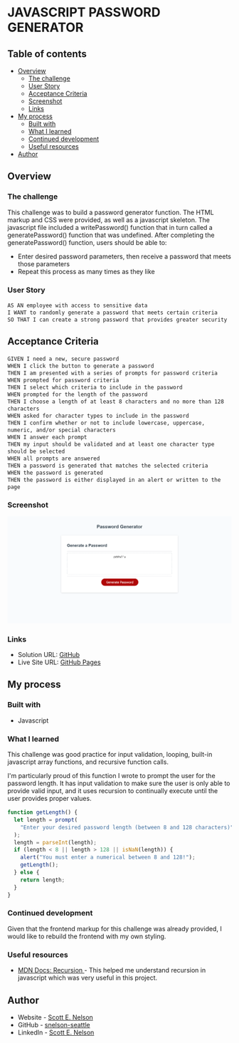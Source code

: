 # JAVASCRIPT PASSWORD GENERATOR

## Table of contents

- [Overview](#overview)
  - [The challenge](#the-challenge)
  - [User Story](#user-story)
  - [Acceptance Criteria](#acceptance-criteria)
  - [Screenshot](#screenshot)
  - [Links](#links)
- [My process](#my-process)
  - [Built with](#built-with)
  - [What I learned](#what-i-learned)
  - [Continued development](#continued-development)
  - [Useful resources](#useful-resources)
- [Author](#author)

## Overview

### The challenge

This challenge was to build a password generator function. The HTML markup and CSS were provided, as well as a javascript skeleton. The javascript file included a writePassword() function that in turn called a generatePassword() function that was
undefined. After completing the generatePassword() function, users should be able to:

- Enter desired password parameters, then receive a password that meets those parameters
- Repeat this process as many times as they like

### User Story

```
AS AN employee with access to sensitive data
I WANT to randomly generate a password that meets certain criteria
SO THAT I can create a strong password that provides greater security
```

## Acceptance Criteria

```
GIVEN I need a new, secure password
WHEN I click the button to generate a password
THEN I am presented with a series of prompts for password criteria
WHEN prompted for password criteria
THEN I select which criteria to include in the password
WHEN prompted for the length of the password
THEN I choose a length of at least 8 characters and no more than 128 characters
WHEN asked for character types to include in the password
THEN I confirm whether or not to include lowercase, uppercase, numeric, and/or special characters
WHEN I answer each prompt
THEN my input should be validated and at least one character type should be selected
WHEN all prompts are answered
THEN a password is generated that matches the selected criteria
WHEN the password is generated
THEN the password is either displayed in an alert or written to the page
```

### Screenshot

![](./screenshot.png)

### Links

- Solution URL: [GitHub](https://github.com/snelson-seattle/javascript-password-generator)
- Live Site URL: [GitHub Pages](https://snelson-seattle.github.io/javascript-password-generator/)

## My process

### Built with

- Javascript

### What I learned

This challenge was good practice for input validation, looping, built-in javascript array functions, and recursive function calls.

I'm particularly proud of this function I wrote to prompt the user for the password length. It has input validation to make sure the user is only able to provide valid input, and it uses recursion to continually execute until the user provides proper values.

```js
function getLength() {
  let length = prompt(
    "Enter your desired password length (between 8 and 128 characters)"
  );
  length = parseInt(length);
  if (length < 8 || length > 128 || isNaN(length)) {
    alert("You must enter a numerical between 8 and 128!");
    getLength();
  } else {
    return length;
  }
}
```

### Continued development

Given that the frontend markup for this challenge was already provided, I would like to rebuild the frontend with my own styling.

### Useful resources

- [MDN Docs: Recursion ](https://developer.mozilla.org/en-US/docs/Glossary/Recursion) - This helped me understand recursion in javascript which was very useful in this project.

## Author

- Website - [Scott E. Nelson](https://www.scottenelson.com)
- GitHub - [snelson-seattle](https://github.com/snelson-seattle)
- LinkedIn - [Scott E. Nelson](https://www.linkedin.com/in/scottenelson)
